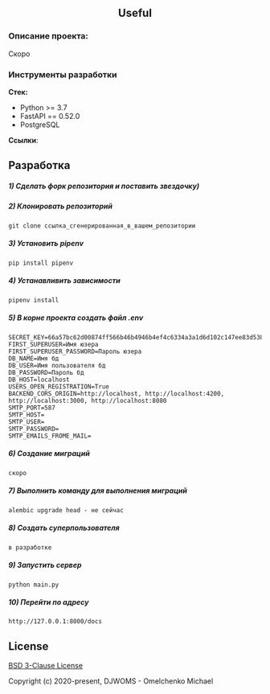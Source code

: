 <h2 align="center">Useful</h2>


### Описание проекта:
Скоро

### Инструменты разработки

**Стек:**
- Python >= 3.7
- FastAPI == 0.52.0
- PostgreSQL

**Ссылки**:

## Разработка

##### 1) Сделать форк репозитория и поставить звездочку)

##### 2) Клонировать репозиторий

    git clone ссылка_сгенерированная_в_вашем_репозитории

##### 3) Установить pipenv

    pip install pipenv
    
##### 4) Устанавливить зависимости
    
    pipenv install

##### 5) В корне проекта создать файл .env
    
    SECRET_KEY=66a57bc62d00874ff566b46b4946b4ef4c6334a3a1d6d102c147ee83d538f23b
    FIRST_SUPERUSER=Имя юзера
    FIRST_SUPERUSER_PASSWORD=Пароль юзера
    DB_NAME=Имя бд
    DB_USER=Имя пользователя бд
    DB_PASSWORD=Пароль бд
    DB_HOST=localhost
    USERS_OPEN_REGISTRATION=True
    BACKEND_CORS_ORIGIN=http://localhost, http://localhost:4200, http://localhost:3000, http://localhost:8080
    SMTP_PORT=587
    SMTP_HOST=
    SMTP_USER=
    SMTP_PASSWORD=
    SMTP_EMAILS_FROME_MAIL=

##### 6) Создание миграций

    скоро

##### 7) Выполнить команду для выполнения миграций

    alembic upgrade head - не сейчас
    
##### 8) Создать суперпользователя

    в разработке
    
##### 9) Запустить сервер

    python main.py
    
##### 10) Перейти по адресу

    http://127.0.0.1:8000/docs
    
## License

[BSD 3-Clause License](https://opensource.org/licenses/BSD-3-Clause)

Copyright (c) 2020-present, DJWOMS - Omelchenko Michael



